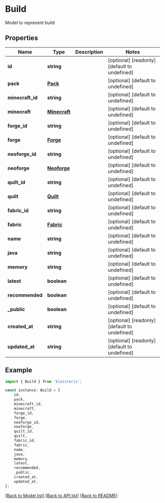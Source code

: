 # Build

Model to represent build

## Properties

Name | Type | Description | Notes
------------ | ------------- | ------------- | -------------
**id** | **string** |  | [optional] [readonly] [default to undefined]
**pack** | [**Pack**](Pack.md) |  | [optional] [default to undefined]
**minecraft_id** | **string** |  | [optional] [default to undefined]
**minecraft** | [**Minecraft**](Minecraft.md) |  | [optional] [default to undefined]
**forge_id** | **string** |  | [optional] [default to undefined]
**forge** | [**Forge**](Forge.md) |  | [optional] [default to undefined]
**neoforge_id** | **string** |  | [optional] [default to undefined]
**neoforge** | [**Neoforge**](Neoforge.md) |  | [optional] [default to undefined]
**quilt_id** | **string** |  | [optional] [default to undefined]
**quilt** | [**Quilt**](Quilt.md) |  | [optional] [default to undefined]
**fabric_id** | **string** |  | [optional] [default to undefined]
**fabric** | [**Fabric**](Fabric.md) |  | [optional] [default to undefined]
**name** | **string** |  | [optional] [default to undefined]
**java** | **string** |  | [optional] [default to undefined]
**memory** | **string** |  | [optional] [default to undefined]
**latest** | **boolean** |  | [optional] [default to undefined]
**recommended** | **boolean** |  | [optional] [default to undefined]
**_public** | **boolean** |  | [optional] [default to undefined]
**created_at** | **string** |  | [optional] [readonly] [default to undefined]
**updated_at** | **string** |  | [optional] [readonly] [default to undefined]

## Example

```typescript
import { Build } from 'kleisterjs';

const instance: Build = {
    id,
    pack,
    minecraft_id,
    minecraft,
    forge_id,
    forge,
    neoforge_id,
    neoforge,
    quilt_id,
    quilt,
    fabric_id,
    fabric,
    name,
    java,
    memory,
    latest,
    recommended,
    _public,
    created_at,
    updated_at,
};
```

[[Back to Model list]](../README.md#documentation-for-models) [[Back to API list]](../README.md#documentation-for-api-endpoints) [[Back to README]](../README.md)
